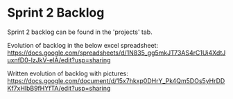 # Sprint 2 Backlog

Sprint 2 backlog can be found in the 'projects' tab.

Evolution of backlog in the below excel spreadsheet:
https://docs.google.com/spreadsheets/d/1N835_gg5mkJT73AS4rC1Ui4XdtJuxnfD0-lzJkV-eIA/edit?usp=sharing

Written evolution of backlog with pictures:
https://docs.google.com/document/d/15x7hkxp0DHrY_Pk4Qm5DOs5yHrDDKf7xHlbB9fHYfTA/edit?usp=sharing
